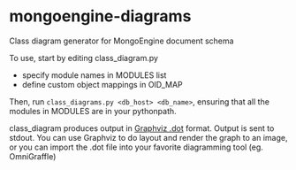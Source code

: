 mongoengine-diagrams
====================

Class diagram generator for MongoEngine document schema

To use, start by editing class_diagram.py

* specify module names in MODULES list
* define custom object mappings in OID_MAP

Then, run `class_diagrams.py <db_host> <db_name>`, ensuring that all the modules in MODULES are in your pythonpath.

class_diagram produces output in [Graphviz .dot](http://www.graphviz.org/Documentation/dotguide.pdf) format.  Output is sent to stdout.  You can use Graphviz to do layout and render the graph to an image, or you can import the .dot file into your favorite diagramming tool (eg. OmniGraffle)